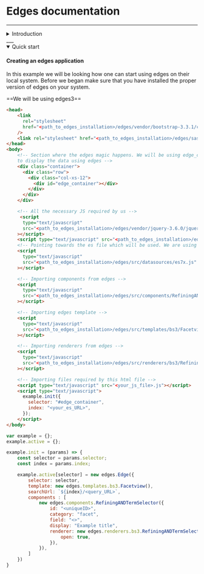 # Edges documentation
---
<details>
  <summary>Introduction</summary>

### Why edges?
Edges is a JavaScript framework for building user interfaces. It builds on top of standard JavaScript , JQuery, HTML and CSS and provides a declarative, component-based programming model that helps you efficiently develop user interfaces of any complexity.

### Features provided
- **Data fetching from various sources**
    - It supports data fetching from sources like _Elastic Search_, _Static Files_.
- **Querying and filtering of data**
- **Wide variety of components supported**
- **Template support**
- **Data reactivity**
    - Edges automatically tracks JavaScript state changes and efficiently updates the DOM when changes happen.
- **Creation of customized components or templates**
    - You can either choose to use the templates and components provided by edges or you have the flexibility of creating your own components or templates. 


#### Limitations and Dependencies. 

##### Dependencies
Edges is also dependent on some external libraries and in the current version (edges v3) here is the list of all the dependencies. 
1. JQuery: _3.6.0_
2. Bootstrap: _3.1.1_
3. D3: _3.5.17_

#### Limitations
- Treeshaking importing is not supported at this moment. 
- Imports of Jquery and Bootstrap is mandatory. 

#### Future support
- Support for solr

> NOTE: You can find all the dependencies under the vendor folder, this is maintained by us to ensure easy imports its users. 

</details>
___

<details open>
<summary> Quick start </summary>

#### Creating an edges application

In this example we will be looking how one can start using edges on their local system. Before we began make sure that you have installed the proper version of edges on your system. 

==We will be using edges3==

```HTML
<head>
    <link
      rel="stylesheet"
      href="<path_to_edges_installation>/edges/vendor/bootstrap-3.3.1/css/bootstrap.min.css"
    />
    <link rel="stylesheet" href="<path_to_edges_installation>/edges/sass/all.scss" />
</head>
<body>
    <!-- Section where the edges magic happens. We will be using edge_container div
    to display the data using edges -->
    <div class="container">
      <div class="row">
        <div class="col-xs-12">
          <div id="edge_container"></div>
        </div>
      </div>
    </div>

    <!-- All the necessary JS required by us -->
     <script
      type="text/javascript"
      src="<path_to_edges_installation>/edges/vendor/jquery-3.6.0/jquery-3.6.0.min.js"
    ></script>
    <script type="text/javascript" src="<path_to_edges_installation>/edges/src/edges.js"></script>
    <!-- Pointing towards the es file which will be used. We are using es 7+ version -->
    <script
      type="text/javascript"
      src="<path_to_edges_installation>/edges/src/datasources/es7x.js"
    ></script>

    <!-- Importing components from edges -->
    <script
      type="text/javascript"
      src="<path_to_edges_installation>/edges/src/components/RefiningANDTermSelector.js"
    ></script>

    <!-- Importing edges template -->
    <script
      type="text/javascript"
      src="<path_to_edges_installation>/edges/src/templates/bs3/Facetview.js"
    ></script>

    <!-- Importing renderers from edges -->
    <script
      type="text/javascript"
      src="<path_to_edges_installation>/edges/src/renderers/bs3/RefiningANDTermSelector.js"
    ></script>

    <!-- Importing files required by this html file -->
    <script type="text/javascript" src="<your_js_file>.js"></script>
    <script type="text/javascript">
      example.init({
        selector: "#edge_container",
        index: "<your_es_URL>",
      });
    </script>
</body>
```

```javascript
var example = {};
example.active = {};

example.init = (params) => {
    const selector = params.selector;
    const index = params.index;

    example.active[selector] = new edges.Edge({
        selector: selector,
        template: new edges.templates.bs3.Facetview(),
        searchUrl: `${index}/<query_URL>`,
        components : [
            new edges.components.RefiningANDTermSelector({
                id: "<uniqueID>",
                category: "facet",
                field: "<>",
                display: "Example title",
                renderer: new edges.renderers.bs3.RefiningANDTermSelector({
                    open: true,
                }),
            }),
        ]
    })
}
```


</details>

